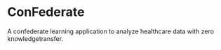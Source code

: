 # ConFederate
A confederate learning application to analyze healthcare data with zero knowledgetransfer.
